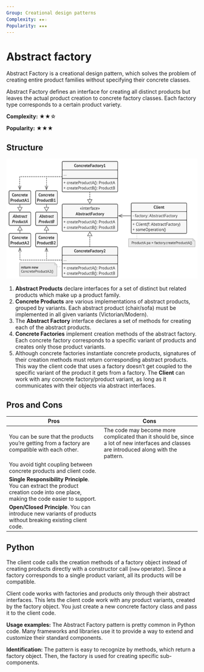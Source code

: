 ```yaml
---
Group: Creational design patterns
Complexity: ★★☆
Popularity: ★★★
---
```

# Abstract factory

Abstract Factory is a creational design pattern, which solves the problem of creating entire product families without specifying their concrete classes.

Abstract Factory defines an interface for creating all distinct products but leaves the actual product creation to concrete factory classes. Each factory type corresponds to a certain product variety.

**Complexity:** ★★☆

**Popularity:** ★★★

## Structure

![](../media/abstract_factory.png)

1. **Abstract Products** declare interfaces for a set of distinct but related products which make up a product family.
2. **Concrete Products** are various implementations of abstract products, grouped by variants. Each abstract product (chair/sofa) must be implemented in all given variants (Victorian/Modern).
3. The **Abstract Factory** interface declares a set of methods for creating each of the abstract products.
4. **Concrete Factories** implement creation methods of the abstract factory. Each concrete factory corresponds to a specific variant of products and creates only those product variants.
5. Although concrete factories instantiate concrete products, signatures of their creation methods must return corresponding abstract products. This way the client code that uses a factory doesn’t get coupled to the specific variant of the product it gets from a factory. The **Client** can work with any concrete factory/product variant, as long as it communicates with their objects via abstract interfaces.

## Pros and Cons

|                                                               Pros                                                                |                                                                   Cons                                                                   |
| --------------------------------------------------------------------------------------------------------------------------------- | ---------------------------------------------------------------------------------------------------------------------------------------- |
| You can be sure that the products you’re getting from a factory are compatible with each other.                                   | The code may become more complicated than it should be, since a lot of new interfaces and classes are introduced along with the pattern. |
| You avoid tight coupling between concrete products and client code.                                                               |                                                                                                                                          |
| __Single Responsibility Principle__. You can extract the product creation code into one place, making the code easier to support. |                                                                                                                                          |
| __Open/Closed Principle__. You can introduce new variants of products without breaking existing client code.                      |                                                                                                                                          |

## Python

The client code calls the creation methods of a factory object instead of creating products directly with a constructor call (`new` operator). Since a factory corresponds to a single product variant, all its products will be compatible.

Client code works with factories and products only through their abstract interfaces. This lets the client code work with any product variants, created by the factory object. You just create a new concrete factory class and pass it to the client code.

**Usage examples:** The Abstract Factory pattern is pretty common in Python code. Many frameworks and libraries use it to provide a way to extend and customize their standard components.

**Identification:** The pattern is easy to recognize by methods, which return a factory object. Then, the factory is used for creating specific sub-components.